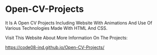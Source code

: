 # Open-CV-Projects

It Is A Open CV Projects Including Website With Animations And Use Of Various Technologies Made With HTML And CSS.

Visit This Website About More Information On The Projects:

https://code08-ind.github.io/Open-CV-Projects/
